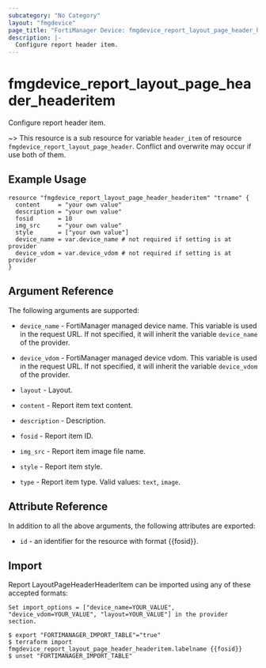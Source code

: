 ```yaml
---
subcategory: "No Category"
layout: "fmgdevice"
page_title: "FortiManager Device: fmgdevice_report_layout_page_header_headeritem"
description: |-
  Configure report header item.
---
```


# fmgdevice_report_layout_page_header_headeritem
Configure report header item.

~> This resource is a sub resource for variable `header_item` of resource `fmgdevice_report_layout_page_header`. Conflict and overwrite may occur if use both of them.



## Example Usage

```hcl
resource "fmgdevice_report_layout_page_header_headeritem" "trname" {
  content     = "your own value"
  description = "your own value"
  fosid       = 10
  img_src     = "your own value"
  style       = ["your own value"]
  device_name = var.device_name # not required if setting is at provider
  device_vdom = var.device_vdom # not required if setting is at provider
}
```

## Argument Reference


The following arguments are supported:

* `device_name` - FortiManager managed device name. This variable is used in the request URL. If not specified, it will inherit the variable `device_name` of the provider.
* `device_vdom` - FortiManager managed device vdom. This variable is used in the request URL. If not specified, it will inherit the variable `device_vdom` of the provider.
* `layout` - Layout.

* `content` - Report item text content.
* `description` - Description.
* `fosid` - Report item ID.
* `img_src` - Report item image file name.
* `style` - Report item style.
* `type` - Report item type. Valid values: `text`, `image`.



## Attribute Reference

In addition to all the above arguments, the following attributes are exported:
* `id` - an identifier for the resource with format {{fosid}}.

## Import

Report LayoutPageHeaderHeaderItem can be imported using any of these accepted formats:
```
Set import_options = ["device_name=YOUR_VALUE", "device_vdom=YOUR_VALUE", "layout=YOUR_VALUE"] in the provider section.

$ export "FORTIMANAGER_IMPORT_TABLE"="true"
$ terraform import fmgdevice_report_layout_page_header_headeritem.labelname {{fosid}}
$ unset "FORTIMANAGER_IMPORT_TABLE"
```

